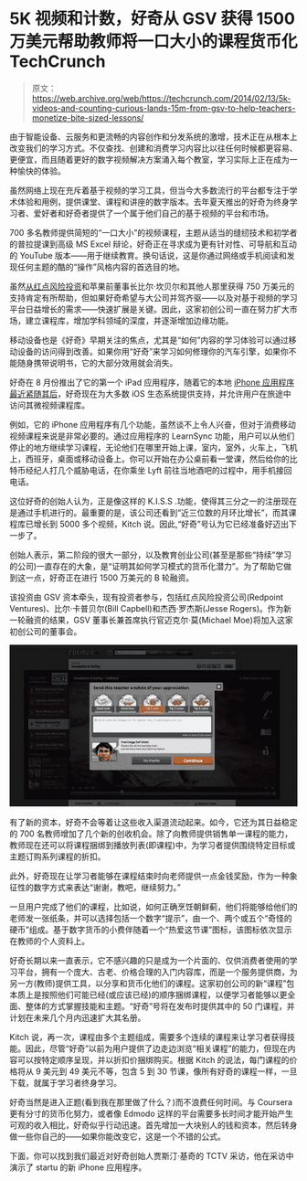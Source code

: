 # 5K 视频和计数，好奇从 GSV 获得 1500 万美元帮助教师将一口大小的课程货币化 TechCrunch

> 原文：<https://web.archive.org/web/https://techcrunch.com/2014/02/13/5k-videos-and-counting-curious-lands-15m-from-gsv-to-help-teachers-monetize-bite-sized-lessons/>

由于智能设备、云服务和更流畅的内容创作和分发系统的激增，技术正在从根本上改变我们的学习方式。不仅查找、创建和消费学习内容比以往任何时候都更容易、更便宜，而且随着更好的数字视频解决方案涌入每个教室，学习实际上正在成为一种愉快的体验。

虽然网络上现在充斥着基于视频的学习工具，但当今大多数流行的平台都专注于学术体验和用例，提供课堂、课程和讲座的数字版本。去年夏天推出的好奇为终身学习者、爱好者和好奇者提供了一个属于他们自己的基于视频的平台和市场。

700 多名教师提供简短的“一口大小”的视频课程，主题从适当的缝纫技术和初学者的普拉提课到高级 MS Excel 辩论，好奇正在寻求成为更有针对性、可导航和互动的 YouTube 版本——用于继续教育。换句话说，这是你通过网络或手机阅读和发现任何主题的酷的“操作”风格内容的首选目的地。

虽然[从红点风险投资](https://web.archive.org/web/20221206194354/https://beta.techcrunch.com/2013/05/01/with-7-5m-from-redpoint-bill-campbell-others-curious-launches-a-marketplace-for-life-long-learning/)和苹果前董事长比尔·坎贝尔和其他人那里获得 750 万美元的支持肯定有所帮助，但如果好奇希望与大公司并驾齐驱——以及对基于视频的学习平台日益增长的需求——快速扩展是关键。因此，这家初创公司一直在努力扩大市场，建立课程库，增加学科领域的深度，并逐渐增加边缘功能。

移动设备也是《好奇》早期关注的焦点，尤其是“如何”内容的学习体验可以通过移动设备的访问得到改善。如果你用“好奇”来学习如何修理你的汽车引擎，如果你不能随身携带说明书，它的大部分效用就会消失。

好奇在 8 月份推出了它的第一个 iPad 应用程序，随着它的本地 [iPhone 应用程序最近紧随其后](https://web.archive.org/web/20221206194354/https://beta.techcrunch.com/2013/12/19/curious-launches-on-the-iphone-to-let-you-watch-bite-sized-how-to-lessons-on-the-go/)，好奇现在为大多数 iOS 生态系统提供支持，并允许用户在旅途中访问其微视频课程库。

例如，它的 iPhone 应用程序有几个功能，虽然谈不上令人兴奋，但对于消费移动视频课程来说是非常必要的。通过应用程序的 LearnSync 功能，用户可以从他们停止的地方继续学习课程，无论他们在哪里开始上课，室内，室外，火车上，飞机上，西班牙，桌面或移动设备上。你可以开始在办公桌前看一堂课，然后给你的比特币经纪人打几个威胁电话，在你乘坐 Lyft 前往当地酒吧的过程中，用手机接回电话。

这位好奇的创始人认为，正是像这样的 K.I.S.S .功能，使得其三分之一的注册现在是通过手机进行的。最重要的是，该公司还看到“近三位数的月环比增长”，而其课程库已增长到 5000 多个视频，Kitch 说。因此,“好奇”号认为它已经准备好迈出下一步了。

创始人表示，第二阶段的很大一部分，以及教育创业公司(甚至是那些“持续”学习的公司)一直存在的大象，是“证明其如何学习模式的货币化潜力”。为了帮助它做到这一点，好奇正在进行 1500 万美元的 B 轮融资。

该投资由 GSV 资本牵头，现有投资者参与，包括红点风险投资公司(Redpoint Ventures)、比尔·卡普贝尔(Bill Capbell)和杰西·罗杰斯(Jesse Rogers)。作为新一轮融资的结果，GSV 董事长兼首席执行官迈克尔·莫(Michael Moe)将加入这家初创公司的董事会。

![tips](img/ce4d38575876791b0d98226168439714.png)

有了新的资本，好奇不会等着让这些收入渠道流动起来。如今，它还为其日益稳定的 700 名教师增加了几个新的创收机会。除了向教师提供销售单一课程的能力，教师现在还可以将课程捆绑到播放列表(即课程)中，为学习者提供围绕特定目标或主题订购系列课程的折扣。

此外，好奇现在让学习者能够在课程结束时向老师提供一点金钱奖励，作为一种象征性的数字方式来表达“谢谢，教吧，继续努力。”

一旦用户完成了他们的课程，比如说，如何正确烹饪朝鲜蓟，他们将能够给他们的老师发一张纸条，并可以选择包括一个数字“提示”，由一个、两个或五个“奇怪的硬币”组成。基于数字货币的小费伴随着一个“热爱这节课”图标，该图标依次显示在教师的个人资料上。

好奇长期以来一直表示，它不感兴趣的只是成为一个片面的、仅供消费者使用的学习平台，拥有一个庞大、古老、价格合理的入门内容库，而是一个服务提供商，为另一方(教师)提供工具，以分享和货币化他们的课程。这家初创公司的新“课程”包本质上是按照他们可能已经(或应该已经)的顺序捆绑课程，以便学习者能够以更全面、整体的方式掌握技能和主题。“好奇”号将在发布时提供其中的 50 门课程，并计划在未来几个月内迅速扩大其名册。

Kitch 说，再一次，课程由多个主题组成，需要多个连续的课程来让学习者获得技能。因此，尽管“好奇”以前为用户提供了边走边浏览“相关课程”的能力，但现在内容可以按特定顺序呈现，并以折扣价捆绑购买。根据 Kitch 的说法，每门课程的价格将从 9 美元到 49 美元不等，包含 5 到 30 节课，像所有好奇的课程一样，一旦下载，就属于学习者终身学习。

好奇当然是进入正题(看到我在那里做了什么？)而不浪费任何时间。与 Coursera 更有分寸的货币化努力，或者像 Edmodo 这样的平台需要多长时间才能开始产生可观的收入相比，好奇似乎行动迅速。首先增加一大块别人的钱和资本，然后转身做一些你自己的——如果你能改变它，这是一个不错的公式。

下面，你可以找到我们最近对好奇创始人贾斯汀·基奇的 TCTV 采访，他在采访中演示了 startu 的新 iPhone 应用程序。